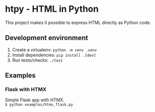 
# htpy - HTML in Python
This project makes it possible to express HTML directly as Python code.

## Development environment
1) Create a virtualenv: ```python -m venv .venv```
2) Install dependencies: ```pip install .[dev]```
3) Run tests/checks: ```./test```

## Examples

### Flask with HTMX

Simple Flask app with HTMX.  
`$ python examples/htmx_flask.py`